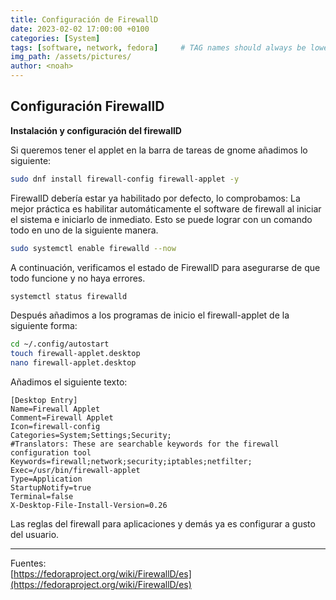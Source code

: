 ```yaml
---
title: Configuración de FirewallD
date: 2023-02-02 17:00:00 +0100
categories: [System]
tags: [software, network, fedora]     # TAG names should always be lowercase
img_path: /assets/pictures/
author: <noah>
---
```

## Configuración FirewallD

**Instalación y configuración del firewallD**

Si queremos tener el applet en la barra de tareas de gnome añadimos lo siguiente:
``` bash
sudo dnf install firewall-config firewall-applet -y
```

FirewalID debería estar ya habilitado por defecto, lo comprobamos:
La mejor práctica es habilitar automáticamente el software de firewall al iniciar el sistema e iniciarlo de inmediato. 
Esto se puede lograr con un comando todo en uno de la siguiente manera.
``` bash
sudo systemctl enable firewalld --now
```
A continuación, verificamos el estado de FirewallD para asegurarse de que todo funcione y no haya errores.
``` bash
systemctl status firewalld
```

Después añadimos a los programas de inicio el firewall-applet de la siguiente forma:
``` bash
cd ~/.config/autostart
touch firewall-applet.desktop
nano firewall-applet.desktop
```
 Añadimos el siguiente texto:
```
[Desktop Entry]
Name=Firewall Applet
Comment=Firewall Applet
Icon=firewall-config
Categories=System;Settings;Security;
#Translators: These are searchable keywords for the firewall configuration tool
Keywords=firewall;network;security;iptables;netfilter;
Exec=/usr/bin/firewall-applet
Type=Application
StartupNotify=true
Terminal=false
X-Desktop-File-Install-Version=0.26
```

Las reglas del firewall para aplicaciones y demás ya es configurar a gusto del usuario.

***
Fuentes:  
[https://fedoraproject.org/wiki/FirewallD/es](https://fedoraproject.org/wiki/FirewallD/es)

